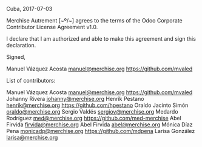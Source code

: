 Cuba, 2017-07-03

Merchise Autrement [~º/~] agrees to the terms of the Odoo Corporate
Contributor License Agreement v1.0.

I declare that I am authorized and able to make this agreement and sign this
declaration.

Signed,

Manuel Vázquez Acosta manuel@merchise.org https://github.com/mvaled

List of contributors:

Manuel Vázquez Acosta manuel@merchise.org https://github.com/mvaled
Johanny Rivera johanny@merchise.org
Henrik Pestano henrik@merchise.org https://github.com/hpestano
Oraldo Jacinto Simón oraldo@merchise.org
Sergio Valdés sergiov@merchise.org
Medardo Rodríguez med@merchise.org https://github.com/med-merchise
Abel Firvida firvida@merchise.org
Abel Firvida abel@merchise.org
Mónica Díaz Pena monicadp@merchise.org  https://github.com/mdpena
Larisa González larisa@merchise.org
